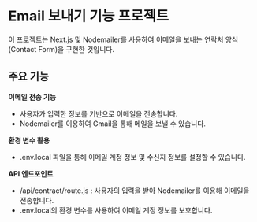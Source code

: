 # **Email 보내기 기능 프로젝트**

이 프로젝트는 Next.js 및 Nodemailer를 사용하여 이메일을 보내는 연락처 양식(Contact Form)을 구현한 것입니다.

## **주요 기능**

**이메일 전송 기능**

- 사용자가 입력한 정보를 기반으로 이메일을 전송합니다.
- Nodemailer를 이용하여 Gmail을 통해 메일을 보낼 수 있습니다.

**환경 변수 활용**

- .env.local 파일을 통해 이메일 계정 정보 및 수신자 정보를 설정할 수 있습니다.

**API 엔드포인트**

- /api/contract/route.js : 사용자의 입력을 받아 Nodemailer를 이용해 이메일을 전송합니다.
- .env.local의 환경 변수를 사용하여 이메일 계정 정보를 보호합니다.
